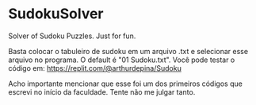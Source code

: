# SudokuSolver
 Solver of Sudoku Puzzles. Just for fun.

Basta colocar o tabuleiro de sudoku em um arquivo .txt e selecionar esse arquivo no programa. O default é "01 Sudoku.txt".
Você pode testar o código em: https://replit.com/@arthurdepina/Sudoku

Acho importante mencionar que esse foi um dos primeiros códigos que escrevi no início da faculdade. Tente não me julgar tanto.
